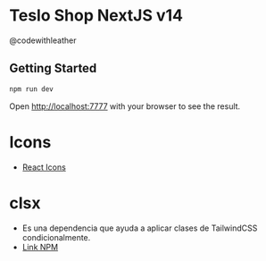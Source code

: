 # Teslo Shop NextJS v14
@codewithleather

## Getting Started

```bash
npm run dev
```

Open [http://localhost:7777](http://localhost:7777) with your browser to see the result.

# Icons
- [React Icons](https://react-icons.github.io/react-icons/)

# clsx

- Es una dependencia que ayuda a aplicar clases de TailwindCSS condicionalmente.
- [Link NPM](https://www.npmjs.com/package/clsx)
